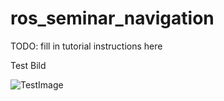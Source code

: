 ros_seminar_navigation
===========

TODO: fill in tutorial instructions here


Test Bild

![TestImage](https://raw.github.com/ipa320/ipa_seminar/master/ipa_seminar_navigation/PRACE_Gazebo.png?login=abubeck&token=291bf4015ade419f1624caa9bd6c0a49)
